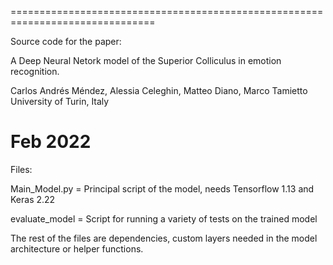 
===============================================================================

Source code for the paper:

A Deep Neural Netork model of the Superior Colliculus in emotion recognition.

Carlos Andrés Méndez, Alessia Celeghin, Matteo Diano, Marco Tamietto
University of Turin, Italy

Feb 2022
===============================================================================

Files:

Main_Model.py = Principal script of the model, needs Tensorflow 1.13 and Keras 2.22

evaluate_model = Script for running a variety of tests on the trained model

The rest of the files are dependencies, custom layers needed in the model architecture or helper functions.


 